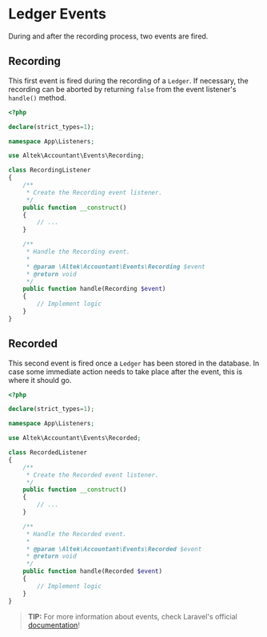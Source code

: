 # Ledger Events
During and after the recording process, two events are fired.

## Recording
This first event is fired during the recording of a `Ledger`. If necessary, the recording can be aborted by returning `false` from the event listener's `handle()` method.

```php
<?php

declare(strict_types=1);

namespace App\Listeners;

use Altek\Accountant\Events\Recording;

class RecordingListener
{
    /**
     * Create the Recording event listener.
     */
    public function __construct()
    {
        // ...
    }

    /**
     * Handle the Recording event.
     *
     * @param \Altek\Accountant\Events\Recording $event
     * @return void
     */
    public function handle(Recording $event)
    {
        // Implement logic
    }
}
```

## Recorded
This second event is fired once a `Ledger` has been stored in the database.
In case some immediate action needs to take place after the event, this is where it should go.

```php
<?php

declare(strict_types=1);

namespace App\Listeners;

use Altek\Accountant\Events\Recorded;

class RecordedListener
{
    /**
     * Create the Recorded event listener.
     */
    public function __construct()
    {
        // ...
    }

    /**
     * Handle the Recorded event.
     *
     * @param \Altek\Accountant\Events\Recorded $event
     * @return void
     */
    public function handle(Recorded $event)
    {
        // Implement logic
    }
}
```

> **TIP:** For more information about events, check Laravel's official [documentation](https://laravel.com/docs/5.7/events)!
